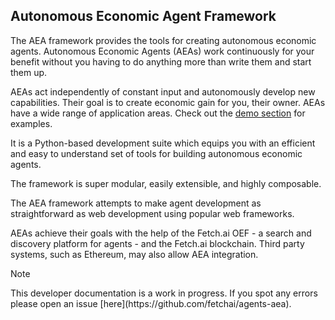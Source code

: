 ## Autonomous Economic Agent Framework

The AEA framework provides the tools for creating autonomous economic agents. Autonomous Economic Agents (AEAs) work continuously for your benefit without you having to do anything more than write them and start them up.

AEAs act independently of constant input and autonomously develop new capabilities. Their goal is to create economic gain for you, their owner. AEAs have a wide range of application areas. Check out the <a href="/aea/gym-plugin/" target=_blank>demo section</a> for examples.

It is a Python-based development suite which equips you with an efficient and easy to understand set of tools for building autonomous economic agents.

The framework is super modular, easily extensible, and highly composable.

The AEA framework attempts to make agent development as straightforward as web development using popular web frameworks.

AEAs achieve their goals with the help of the Fetch.ai OEF - a search and discovery platform for agents - and the Fetch.ai blockchain. Third party systems, such as Ethereum, may also allow AEA integration.

<div class="admonition note">
  <p class="admonition-title">Note</p>
  <p>This developer documentation is a work in progress. If you spot any errors please open an issue [here](https://github.com/fetchai/agents-aea).</p>
</div>

<br />
